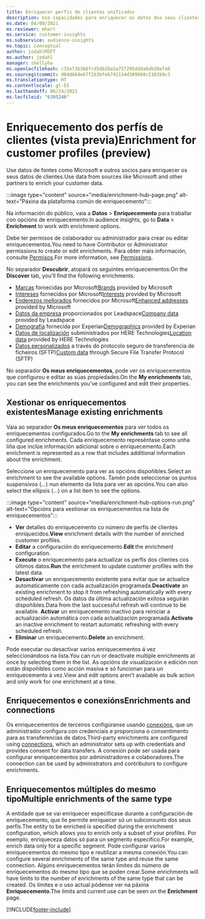 ```yaml
---
title: Enriquecer perfís de clientes unificados
description: Use capacidades para enriquecer os datos dos seus clientes.
ms.date: 04/09/2021
ms.reviewer: mhart
ms.service: customer-insights
ms.subservice: audience-insights
ms.topic: conceptual
author: jodahlMSFT
ms.author: jodahl
manager: shellyha
ms.openlocfilehash: c35e73b366fcd5db2ba5a757295ddda6db30efa0
ms.sourcegitcommit: d84d664e67f263bfeb741154d309088c5101b9c3
ms.translationtype: HT
ms.contentlocale: gl-ES
ms.lasthandoff: 06/24/2021
ms.locfileid: "6305246"
---
```

# <a name="enrichment-for-customer-profiles-preview"></a><span data-ttu-id="7a0f1-103">Enriquecemento dos perfís de clientes (vista previa)</span><span class="sxs-lookup"><span data-stu-id="7a0f1-103">Enrichment for customer profiles (preview)</span></span>

<span data-ttu-id="7a0f1-104">Use datos de fontes como Microsoft e outros socios para enriquecer os seus datos de clientes.</span><span class="sxs-lookup"><span data-stu-id="7a0f1-104">Use data from sources like Microsoft and other partners to enrich your customer data.</span></span>

:::image type="content" source="media/enrichment-hub-page.png" alt-text="Páxina da plataforma común de enriquecemento":::

<span data-ttu-id="7a0f1-106">Na información do público, vaia a **Datos** > **Enriquecemento** para traballar con opcións de enriquecemento.</span><span class="sxs-lookup"><span data-stu-id="7a0f1-106">In audience insights, go to **Data** > **Enrichment** to work with enrichment options.</span></span>  

<span data-ttu-id="7a0f1-107">Debe ter permisos de colaborador ou administrador para crear ou editar enriquecementos.</span><span class="sxs-lookup"><span data-stu-id="7a0f1-107">You need to have Contributor or Administrator permissions to create or edit enrichments.</span></span> <span data-ttu-id="7a0f1-108">Para obter máis información, consulte [Permisos](permissions.md).</span><span class="sxs-lookup"><span data-stu-id="7a0f1-108">For more information, see [Permissions](permissions.md).</span></span>

<span data-ttu-id="7a0f1-109">No separador **Descubrir**, atopará os seguintes enriquecementos:</span><span class="sxs-lookup"><span data-stu-id="7a0f1-109">On the **Discover** tab, you'll find the following enrichments:</span></span>

- <span data-ttu-id="7a0f1-110">[Marcas](enrichment-microsoft.md) fornecidas por Microsoft</span><span class="sxs-lookup"><span data-stu-id="7a0f1-110">[Brands](enrichment-microsoft.md) provided by Microsoft</span></span>
- <span data-ttu-id="7a0f1-111">[Intereses](enrichment-microsoft.md) fornecidos por Microsoft</span><span class="sxs-lookup"><span data-stu-id="7a0f1-111">[Interests](enrichment-microsoft.md) provided by Microsoft</span></span>
- <span data-ttu-id="7a0f1-112">[Enderezos mellorados](enrichment-enhanced-addresses.md) fornecidos por Microsoft</span><span class="sxs-lookup"><span data-stu-id="7a0f1-112">[Enhanced addresses](enrichment-enhanced-addresses.md) provided by Microsoft</span></span>
- <span data-ttu-id="7a0f1-113">[Datos da empresa](enrichment-leadspace.md) proporcionados por Leadspace</span><span class="sxs-lookup"><span data-stu-id="7a0f1-113">[Company data](enrichment-leadspace.md) provided by Leadspace</span></span>
- <span data-ttu-id="7a0f1-114">[Demografía](enrichment-experian.md) fornecida por Experian</span><span class="sxs-lookup"><span data-stu-id="7a0f1-114">[Demographics](enrichment-experian.md) provided by Experian</span></span>
- <span data-ttu-id="7a0f1-115">[Datos de localización](enrichment-here.md) subministrados por HERE Technologies</span><span class="sxs-lookup"><span data-stu-id="7a0f1-115">[Location data](enrichment-here.md) provided by HERE Technologies</span></span>
- <span data-ttu-id="7a0f1-116">[Datos personalizados](enrichment-SFTP-custom-import.md) a través do protocolo seguro de transferencia de ficheiros (SFTP)</span><span class="sxs-lookup"><span data-stu-id="7a0f1-116">[Custom data](enrichment-SFTP-custom-import.md) through Secure File Transfer Protocol (SFTP)</span></span>

<span data-ttu-id="7a0f1-117">No separador **Os meus enriquecementos**, pode ver os enriquecementos que configurou e editar as súas propiedades.</span><span class="sxs-lookup"><span data-stu-id="7a0f1-117">On the **My enrichments** tab, you can see the enrichments you've configured and edit their properties.</span></span>

## <a name="manage-existing-enrichments"></a><span data-ttu-id="7a0f1-118">Xestionar os enriquecementos existentes</span><span class="sxs-lookup"><span data-stu-id="7a0f1-118">Manage existing enrichments</span></span>

<span data-ttu-id="7a0f1-119">Vaia ao separador **Os meus enriquecementos** para ver todos os enriquecementos configurados.</span><span class="sxs-lookup"><span data-stu-id="7a0f1-119">Go to the **My enrichments** tab to see all configured enrichments.</span></span> <span data-ttu-id="7a0f1-120">Cada enriquecemento represéntase como unha liña que inclúe información adicional sobre o enriquecemento.</span><span class="sxs-lookup"><span data-stu-id="7a0f1-120">Each enrichment is represented as a row that includes additional information about the enrichment.</span></span>

<span data-ttu-id="7a0f1-121">Seleccione un enriquecemento para ver as opcións dispoñibles.</span><span class="sxs-lookup"><span data-stu-id="7a0f1-121">Select an enrichment to see the available options.</span></span> <span data-ttu-id="7a0f1-122">Tamén pode seleccionar os puntos suspensivos (...) nun elemento da lista para ver as opcións.</span><span class="sxs-lookup"><span data-stu-id="7a0f1-122">You can also select the ellipsis (...) on a list item to see the options.</span></span>

:::image type="content" source="media/enrichment-hub-options-run.png" alt-text="Opcións para xestionar os enriquecementos na lista de enriquecementos":::

- <span data-ttu-id="7a0f1-124">**Ver** detalles do enriquecemento co número de perfís de clientes enriquecidos.</span><span class="sxs-lookup"><span data-stu-id="7a0f1-124">**View** enrichment details with the number of enriched customer profiles.</span></span>
- <span data-ttu-id="7a0f1-125">**Editar** a configuración do enriquecemento.</span><span class="sxs-lookup"><span data-stu-id="7a0f1-125">**Edit** the enrichment configuration.</span></span>
- <span data-ttu-id="7a0f1-126">**Execute** o enriquecemento para actualizar os perfís dos clientes cos últimos datos.</span><span class="sxs-lookup"><span data-stu-id="7a0f1-126">**Run** the enrichment to update customer profiles with the latest data.</span></span>
- <span data-ttu-id="7a0f1-127">**Desactivar** un enriquecemento existente para evitar que se actualice automaticamente con cada actualización programada.</span><span class="sxs-lookup"><span data-stu-id="7a0f1-127">**Deactivate** an existing enrichment to stop it from refreshing automatically with every scheduled refresh.</span></span> <span data-ttu-id="7a0f1-128">Os datos da última actualización exitosa seguirán dispoñibles.</span><span class="sxs-lookup"><span data-stu-id="7a0f1-128">Data from the last successful refresh will continue to be available.</span></span> <span data-ttu-id="7a0f1-129">**Activar** un enriquecemento inactivo para reiniciar a actualización automática con cada actualización programada.</span><span class="sxs-lookup"><span data-stu-id="7a0f1-129">**Activate** an inactive enrichment to restart automatic refreshing with every scheduled refresh.</span></span>
- <span data-ttu-id="7a0f1-130">**Eliminar** un enriquecemento.</span><span class="sxs-lookup"><span data-stu-id="7a0f1-130">**Delete** an enrichment.</span></span>

<span data-ttu-id="7a0f1-131">Pode executar ou desactivar varios enriquecementos á vez seleccionándoos na lista.</span><span class="sxs-lookup"><span data-stu-id="7a0f1-131">You can run or deactivate multiple enrichments at once by selecting them in the list.</span></span> <span data-ttu-id="7a0f1-132">As opcións de visualización e edición non están dispoñibles como acción masiva e só funcionan para un enriquecemento á vez.</span><span class="sxs-lookup"><span data-stu-id="7a0f1-132">View and edit options aren't available as bulk action and only work for one enrichment at a time.</span></span>

## <a name="enrichments-and-connections"></a><span data-ttu-id="7a0f1-133">Enriquecementos e conexións</span><span class="sxs-lookup"><span data-stu-id="7a0f1-133">Enrichments and connections</span></span>

<span data-ttu-id="7a0f1-134">Os enriquecementos de terceiros configúranse usando [conexións](connections.md), que un administrador configura con credenciais e proporciona o consentimento para as transferencias de datos.</span><span class="sxs-lookup"><span data-stu-id="7a0f1-134">Third-party enrichments are configured using [connections](connections.md), which an administrator sets up with credentials and provides consent for data transfers.</span></span> <span data-ttu-id="7a0f1-135">A conexión pode ser usada para configurar enriquecementos por administradores e colaboradores.</span><span class="sxs-lookup"><span data-stu-id="7a0f1-135">The connection can be used by administrators and contributors to configure enrichments.</span></span>  

## <a name="multiple-enrichments-of-the-same-type"></a><span data-ttu-id="7a0f1-136">Enriquecementos múltiples do mesmo tipo</span><span class="sxs-lookup"><span data-stu-id="7a0f1-136">Multiple enrichments of the same type</span></span>

<span data-ttu-id="7a0f1-137">A entidade que se vai enriquecer especifícase durante a configuración de enriquecemento, que lle permite enriquecer só un subconxunto dos seus perfís.</span><span class="sxs-lookup"><span data-stu-id="7a0f1-137">The entity to be enriched is specified during the enrichment configuration, which allows you to enrich only a subset of your profiles.</span></span> <span data-ttu-id="7a0f1-138">Por exemplo, enriqueceza datos só para un segmento específico.</span><span class="sxs-lookup"><span data-stu-id="7a0f1-138">For example, enrich data only for a specific segment.</span></span> <span data-ttu-id="7a0f1-139">Pode configurar varios enriquecementos do mesmo tipo e reutilizar a mesma conexión.</span><span class="sxs-lookup"><span data-stu-id="7a0f1-139">You can configure several enrichments of the same type and reuse the same connection.</span></span> <span data-ttu-id="7a0f1-140">Algúns enriquecementos terán límites do número de enriquecementos do mesmo tipo que se poden crear.</span><span class="sxs-lookup"><span data-stu-id="7a0f1-140">Some enrichments will have limits to the number of enrichments of the same type that can be created.</span></span> <span data-ttu-id="7a0f1-141">Os límites e o uso actual pódense ver na páxina **Enriquecemento**.</span><span class="sxs-lookup"><span data-stu-id="7a0f1-141">The limits and current use can be seen on the **Enrichment** page.</span></span>

[!INCLUDE[footer-include](../includes/footer-banner.md)]
